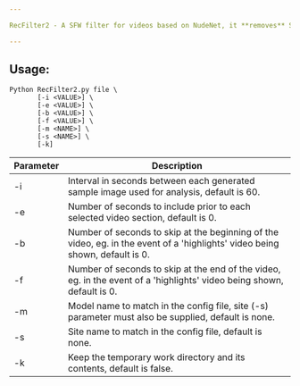 ```yaml
---

RecFilter2 - A SFW filter for videos based on NudeNet, it **removes** SFW sections of video.

---
```


## Usage:

```
Python RecFilter2.py file \
       [-i <VALUE>] \
       [-e <VALUE>] \
       [-b <VALUE>] \
       [-f <VALUE>] \
       [-m <NAME>] \
       [-s <NAME>] \
       [-k]
```
| Parameter | Description |
|-----------|-------------|
| -i        | Interval in seconds between each generated sample image used for analysis, default is 60. |
| -e        | Number of seconds to include prior to each selected video section, default is 0. |
| -b        | Number of seconds to skip at the beginning of the video, eg. in the event of a 'highlights' video being shown, default is 0. |
| -f        | Number of seconds to skip at the end of the video, eg. in the event of a 'highlights' video being shown, default is 0. |
| -m        | Model name to match in the config file, site (-s) parameter must also be supplied, default is none. |
| -s        | Site name to match in the config file, default is none. |
| -k        | Keep the temporary work directory and its contents, default is false. |
